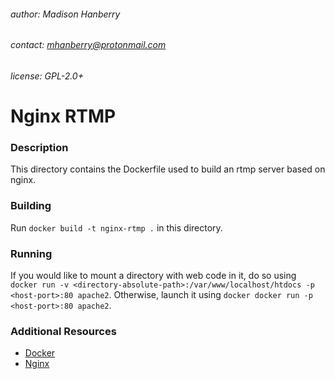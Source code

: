###### author: Madison Hanberry
###### contact: mhanberry@protonmail.com
###### license: GPL-2.0+
# Nginx RTMP
### Description
This directory contains the Dockerfile used to build an rtmp server based on nginx.
### Building
Run `docker build -t nginx-rtmp .` in this directory.
### Running
If you would like to mount a directory with web code in it, do so using `docker run -v <directory-absolute-path>:/var/www/localhost/htdocs -p <host-port>:80 apache2`. Otherwise, launch it using `docker docker run -p <host-port>:80 apache2`.
### Additional Resources
* [Docker](https://www.docker.com)
* [Nginx](https://www.nginx.org)
